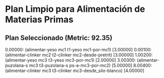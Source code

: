 # Plan Limpio para Alimentación de Materias Primas

## Plan Seleccionado (Metric: 92.35)

0.00000: (alimentar-yeso mc1 t1-yeso mc1-por-mc1) [3.00000]
0.00100: (alimentar-clinker mc2 t2-clinker mc2-desde-pretrit) [3.00000]
1.00200: (alimentar-yeso mc3 t3-yeso mc3-por-mc1) [2.00000]
3.00300: (alimentar-puzolana-s mc3 t3-puzolana-s ps-a-mc3-por-mc2) [5.00000]
8.00400: (alimentar-clinker mc3 t3-clinker mc3-desde_silo-blanco) [4.00000]